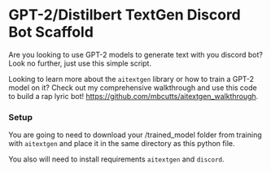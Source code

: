 # GPT-2/Distilbert TextGen Discord Bot Scaffold 

Are you looking to use GPT-2 models to generate text with you discord bot? Look no further, just use this simple script.

Looking to learn more about the `aitextgen` library or how to train a GPT-2 model on it? Check out my comprehensive walkthrough and use this code to build a rap lyric bot! https://github.com/mbcutts/aitextgen_walkthrough. 

### Setup
You are going to need to download your /trained_model folder from training with `aitextgen` and place it in the same directory as this python file. 

You also will need to install requirements `aitextgen` and `discord`. 
